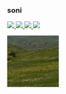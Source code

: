 <h3>soni</h3>
<span>
<a href="https://music.apple.com/kr/album/a-book-of-love/1625847626?i=1625847851&l=en"><img src="https://img.shields.io/badge/-FA243C?style=flat&logo=Apple Music&logoColor=white"/>
<img src="https://img.shields.io/badge/-8D1F89?style=flat&logo=Adobe XD&logoColor=FFFFFF"/> 
<a href="https://www.figma.new"><img src="https://img.shields.io/badge/-000000?style=flat&logo=figma&logoColor=FFFFFF"/>
</span>
<a href="https://blog.naver.com/lkosoqpmmmm"><img src="https://img.shields.io/badge/blog-2D8C3C?style=flat&logo=bitdefender&logoColor=white&link=https://blog.naver.com/lkosoqpmmmm"/></a>&nbsp

![fav](./p.png)
